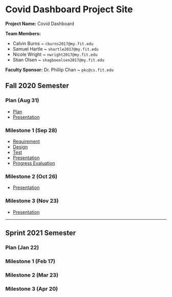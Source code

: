 # Covid Dashboard Project Site

**Project Name:** Covid Dashboard

**Team Members:** 

- Calvin Burns ~ `cburns2017@my.fit.edu`
- Samuel Hartle ~ `shartle2017@my.fit.edu`
- Nicole Wright ~ `nwright2017@my.fit.edu`
- Stian Olsen ~ `shagboeolsen2017@my.fit.edu`

**Faculty Sponsor:** Dr. Phillip Chan ~ `pkc@cs.fit.edu`


## Fall 2020 Semester

### Plan (Aug 31)

- [Plan](https://github.com/Senior-Design-CovidDash/CovidDashProjectSite/blob/master/project_plan.md#covid-dashboard-project-plan)
- [Presentation]()

### Milestone 1 (Sep 28)

- [Requirement]()
- [Design]()
- [Test]()
- [Presentation]()
- [Progress Evaluation]()

### Milestone 2 (Oct 26)

- [Presentation]()

### Milestone 3 (Nov 23)

- [Presentation]()


---

## Sprint 2021 Semester

### Plan (Jan 22)

### Milestone 1 (Feb 17)

### Milestone 2 (Mar 23)

### Milestone 3 (Apr 20)
